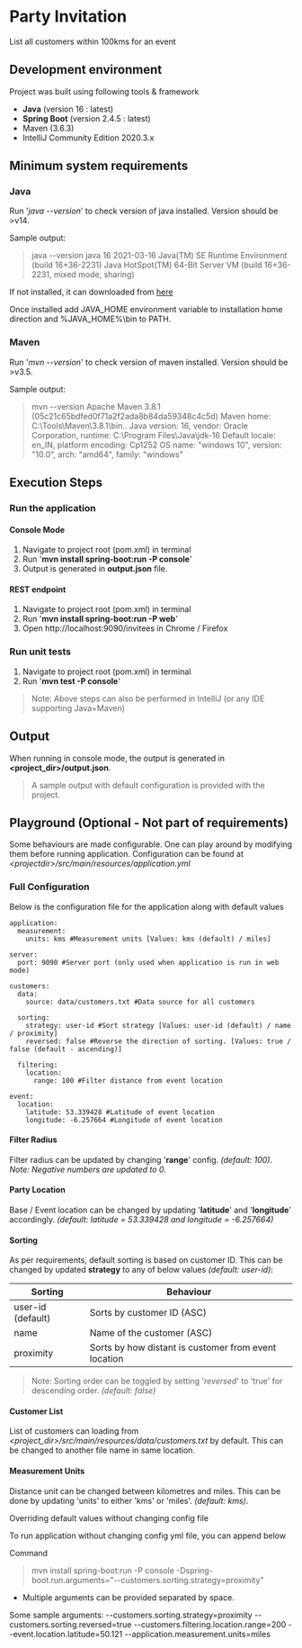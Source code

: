# Party Invitation

List all customers within 100kms for an event

## Development environment

Project was built using following tools & framework

* **Java** (version 16 : latest)
* **Spring Boot** (version 2.4.5 : latest)
* Maven (3.6.3)
* IntelliJ Community Edition 2020.3.x

## Minimum system requirements

### Java
Run '*java --version*' to check version of java installed. Version should be >v14.

Sample output:
> java --version
java 16 2021-03-16
Java(TM) SE Runtime Environment (build 16+36-2231)
Java HotSpot(TM) 64-Bit Server VM (build 16+36-2231, mixed mode, sharing)

If not installed, it can downloaded from [here](https://www.oracle.com/java/technologies/javase-jdk16-downloads.html)

Once installed add JAVA_HOME environment variable to installation home direction and %JAVA_HOME%\bin to PATH.

### Maven
Run '*mvn --version*' to check version of maven installed. Version should be >v3.5.

Sample output:

> mvn --version
Apache Maven 3.8.1 (05c21c65bdfed0f71a2f2ada8b84da59348c4c5d)
Maven home: C:\Tools\Maven\3.8.1\bin\..
Java version: 16, vendor: Oracle Corporation, runtime: C:\Program Files\Java\jdk-16
Default locale: en_IN, platform encoding: Cp1252
OS name: "windows 10", version: "10.0", arch: "amd64", family: "windows"

## Execution Steps

### Run the application

#### Console Mode
1. Navigate to project root (pom.xml) in terminal
2. Run '**mvn install spring-boot:run -P console**'
3. Output is generated in **output.json** file.

#### REST endpoint
1. Navigate to project root (pom.xml) in terminal
2. Run '**mvn install spring-boot:run -P web**'
3. Open http://localhost:9090/invitees in Chrome / Firefox

### Run unit tests
1. Navigate to project root (pom.xml) in terminal
2. Run '**mvn test -P console**'

> Note: Above steps can also be performed in IntelliJ (or any IDE supporting Java+Maven)

## Output
When running in console mode, the output is generated in **\<project_dir\>/output.json**.
>A sample output with default configuration is provided with the project.

## Playground (Optional - Not part of requirements)
Some behaviours are made configurable. One can play around by modifying them before running application.
Configuration can be found at *\<projectdir\>/src/main/resources/application.yml*

### Full Configuration

Below is the configuration file for the application along with default values

```
application:
  measurement:
    units: kms #Measurement units [Values: kms (default) / miles]

server:
  port: 9090 #Server port (only used when application is run in web mode)

customers:
  data:
    source: data/customers.txt #Data source for all customers

  sorting:
    strategy: user-id #Sort strategy [Values: user-id (default) / name / proximity]
    reversed: false #Reverse the direction of sorting. [Values: true / false (default - ascending)]

  filtering:
    location:
      range: 100 #Filter distance from event location

event:
  location:
    latitude: 53.339428 #Latitude of event location
    longitude: -6.257664 #Longitude of event location

```


#### Filter Radius
Filter radius can be updated by changing '**range**' config. *(default: 100)*.
*Note: Negative numbers are updated to 0.*

#### Party Location
Base / Event location can be changed by updating '**latitude**' and '**longitude**' accordingly. *(default: latitude = 53.339428 and longitude = -6.257664)*

#### Sorting
As per requirements, default sorting is based on customer ID. This can be changed by updated **strategy** to any of below values *(default: user-id)*:


| Sorting | Behaviour | 
| -------- | -------- |
| user-id (default)     | Sorts by customer ID (ASC) |
| name | Name of the customer (ASC) |
| proximity | Sorts by how distant is customer from event location |


> Note: Sorting order can be toggled by setting '*reversed*' to 'true' for descending order. *(default: false)*

#### Customer List
List of customers can loading from *\<project_dir\>/src/main/resources/data/customers.txt* by default. This can be changed to another file name in same location.

#### Measurement Units
Distance unit can be changed between kilometres and miles. This can be done by updating 'units' to either 'kms' or 'miles'. *(default: kms)*.


Overriding default values without changing config file

To run application without changing config yml file, you can append below

Command
> mvn install spring-boot:run -P console -Dspring-boot.run.arguments="--customers.sorting.strategy=proximity"

* Multiple arguments can be provided separated by space.

Some sample arguments:
--customers.sorting.strategy=proximity
--customers.sorting.reversed=true
--customers.filtering.location.range=200
--event.location.latitude=50.121
--application.measurement.units=miles







